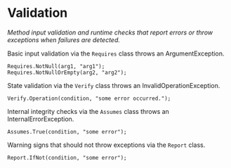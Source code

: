 Validation
==========

*Method input validation and runtime checks that report errors or throw
exceptions when failures are detected.*

Basic input validation via the `Requires` class throws an ArgumentException.

	Requires.NotNull(arg1, "arg1");
	Requires.NotNullOrEmpty(arg2, "arg2");

State validation via the `Verify` class throws an InvalidOperationException.

	Verify.Operation(condition, "some error occurred.");

Internal integrity checks via the `Assumes` class throws an
InternalErrorException.

	Assumes.True(condition, "some error");

Warning signs that should not throw exceptions via the `Report` class.

	Report.IfNot(condition, "some error");